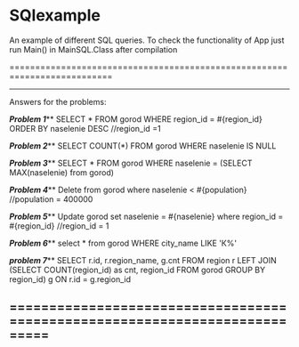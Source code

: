 # SQlexample
An example of different SQL queries.
To check the functionality of App just run Main() in MainSQL.Class after compilation

==========================================================================

-------------------------
Answers for the problems:

*******Problem 1*********
SELECT * FROM gorod WHERE region_id = #{region_id} ORDER BY naselenie DESC //region_id =1

*******Problem 2*********
SELECT COUNT(*) FROM gorod WHERE naselenie IS NULL 

*******Problem 3*********
SELECT * FROM gorod WHERE naselenie = (SELECT MAX(naselenie) from gorod) 

*******Problem 4*********
Delete from gorod where naselenie < #{population} //population = 400000

*******Problem 5*********
Update gorod set naselenie = #{naselenie} where region_id = #{region_id} //region_id = 1

*******Problem 6*********
select * from gorod WHERE city_name LIKE 'К%' 

*******problem 7*********
SELECT r.id, r.region_name, g.cnt FROM region r LEFT JOIN (SELECT COUNT(region_id) as cnt, region_id FROM gorod GROUP BY region_id) g ON r.id = g.region_id 

===========================================================================
-------------------------



